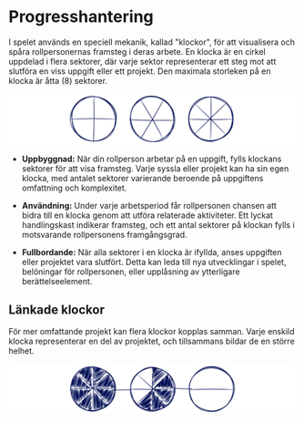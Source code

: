 # Progresshantering

I spelet används en speciell mekanik, kallad "klockor", för att visualisera och spåra rollpersonernas framsteg i deras arbete. En klocka är en cirkel uppdelad i flera sektorer, där varje sektor representerar ett steg mot att slutföra en viss uppgift eller ett projekt. Den maximala storleken på en klocka är åtta (8) sektorer.

![Clocks1](/resources/clocks-1.png)

- **Uppbyggnad:** När din rollperson arbetar på en uppgift, fylls klockans sektorer för att visa framsteg. Varje syssla eller projekt kan ha sin egen klocka, med antalet sektorer varierande beroende på uppgiftens omfattning och komplexitet.

- **Användning:** Under varje arbetsperiod får rollpersonen chansen att bidra till en klocka genom att utföra relaterade aktiviteter. Ett lyckat handlingskast indikerar framsteg, och ett antal sektorer på klockan fylls i motsvarande rollpersonens framgångsgrad.

- **Fullbordande:** När alla sektorer i en klocka är ifyllda, anses uppgiften eller projektet vara slutfört. Detta kan leda till nya utvecklingar i spelet, belöningar för rollpersonen, eller upplåsning av ytterligare berättelseelement.

## Länkade klockor

För mer omfattande projekt kan flera klockor kopplas samman. Varje enskild klocka representerar en del av projektet, och tillsammans bildar de en större helhet.

![Clocks2](/resources/clocks-2.png)

